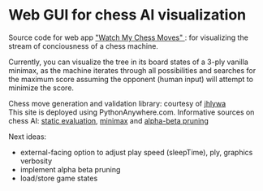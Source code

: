 # Web GUI for chess AI visualization

Source code for web app <a href="http://visualchess.pythonanywhere.com/"> "Watch My Chess Moves" </a>: for visualizing the stream of conciousness of a chess machine.



Currently, you can visualize the tree in its board states of a 3-ply vanilla minimax, as the machine iterates through all possibilities and searches for the maximum score assuming the opponent (human input) will attempt to minimize the score.





  <p> 
                Chess move generation and validation library: courtesy of
                <a href="https://github.com/jhlywa/chess.js/"> jhlywa </a>
                <br> 
                This site is deployed using PythonAnywhere.com.
                Informative sources on chess AI:
                <a href="https://en.wikipedia.org/wiki/Evaluation_function#In_chess">
                static evaluation</a>,
                <a href="https://en.wikipedia.org/wiki/Minimax">minimax</a> and
                <a href="https://en.wikipedia.org/wiki/Alpha%E2%80%93beta_pruning">
                     alpha-beta pruning
                </a>


Next ideas:
- external-facing option to adjust play speed (sleepTime), ply, graphics verbosity
- implement alpha beta pruning
- load/store game states
              
